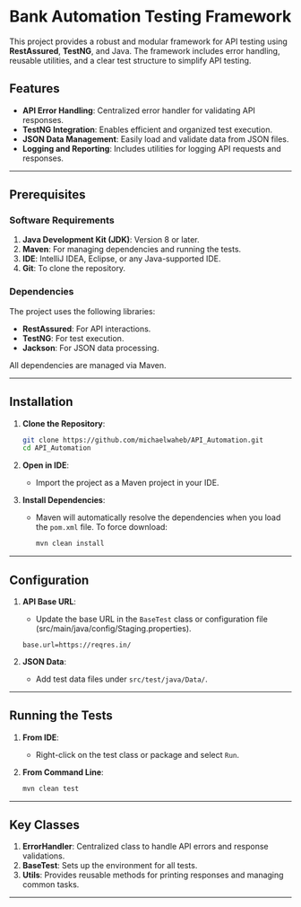 # Bank Automation Testing Framework

This project provides a robust and modular framework for API testing using **RestAssured**, **TestNG**, and Java. The framework includes error handling, reusable utilities, and a clear test structure to simplify API testing.

## Features

- **API Error Handling**: Centralized error handler for validating API responses.
- **TestNG Integration**: Enables efficient and organized test execution.
- **JSON Data Management**: Easily load and validate data from JSON files.
- **Logging and Reporting**: Includes utilities for logging API requests and responses.

---

## Prerequisites

### Software Requirements

1. **Java Development Kit (JDK)**: Version 8 or later.
2. **Maven**: For managing dependencies and running the tests.
3. **IDE**: IntelliJ IDEA, Eclipse, or any Java-supported IDE.
4. **Git**: To clone the repository.

### Dependencies
The project uses the following libraries:

- **RestAssured**: For API interactions.
- **TestNG**: For test execution.
- **Jackson**: For JSON data processing.

All dependencies are managed via Maven.

---

## Installation

1. **Clone the Repository**:
   ```bash
   git clone https://github.com/michaelwaheb/API_Automation.git
   cd API_Automation
   ```

2. **Open in IDE**:
   - Import the project as a Maven project in your IDE.

3. **Install Dependencies**:
   - Maven will automatically resolve the dependencies when you load the `pom.xml` file. To force download:
     ```bash
     mvn clean install
     ```

---

## Configuration

1. **API Base URL**:
   - Update the base URL in the `BaseTest` class or configuration file (src/main/java/config/Staging.properties).
   ```properties
   base.url=https://reqres.in/
   ```

2. **JSON Data**:
   - Add test data files under `src/test/java/Data/`.


---

## Running the Tests

1. **From IDE**:
   - Right-click on the test class or package and select `Run`.

2. **From Command Line**:
   ```bash
   mvn clean test
   ```

---

## Key Classes

1. **ErrorHandler**: Centralized class to handle API errors and response validations.
2. **BaseTest**: Sets up the environment for all tests.
3. **Utils**: Provides reusable methods for printing responses and managing common tasks.

---


